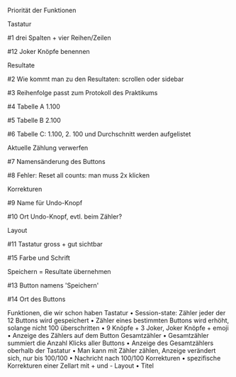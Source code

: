 Priorität der Funktionen

Tastatur

#1 drei Spalten + vier Reihen/Zeilen

#12 Joker Knöpfe benennen

 
Resultate

#2 Wie kommt man zu den Resultaten: scrollen oder sidebar

#3 Reihenfolge passt zum Protokoll des Praktikums

#4 Tabelle A 1.100

#5 Tabelle B 2.100

#6 Tabelle C: 1.100, 2. 100 und Durchschnitt werden aufgelistet

 
Aktuelle Zählung verwerfen

#7 Namensänderung des Buttons

#8 Fehler: Reset all counts: man muss 2x klicken


Korrekturen

#9 Name für Undo-Knopf

#10 Ort Undo-Knopf, evtl. beim Zähler?

 
Layout

#11 Tastatur gross + gut sichtbar

#15 Farbe und Schrift

 
Speichern = Resultate übernehmen

#13 Button namens 'Speichern'

#14 Ort des Buttons


Funktionen, die wir schon haben
Tastatur
•	Session-state: Zähler jeder der 12 Buttons wird gespeichert
•	Zähler eines bestimmten Buttons wird erhöht, solange nicht 100 überschritten
•	9 Knöpfe + 3 Joker, Joker Knöpfe + emoji
•	Anzeige des Zählers auf dem Button
Gesamtzähler
•	Gesamtzähler summiert die Anzahl Klicks aller Buttons
•	Anzeige des Gesamtzählers oberhalb der Tastatur
•	Man kann mit Zähler zählen, Anzeige verändert sich, nur bis 100/100
•	Nachricht nach 100/100
Korrekturen
•	spezifische Korrekturen einer Zellart mit + und - 
Layout
•	Titel
